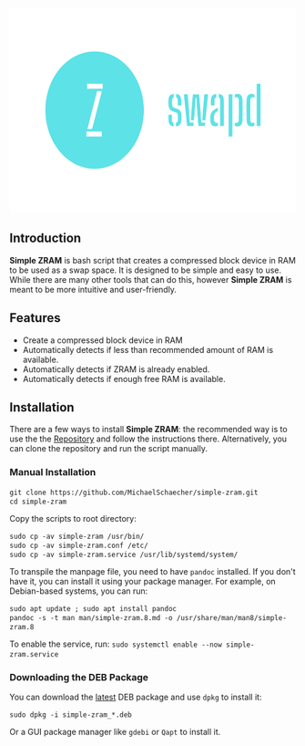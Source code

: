 <div align="right">
  <img
    src="images/logo.svg"
    alt="Repository Logo"
    width="auto"
    height="360"
  />
</div>

## Introduction

**Simple ZRAM** is bash script that creates a compressed block device in RAM to be used as a swap space. It is designed to be simple and easy to use. While there are many other tools that can do this, however **Simple ZRAM** is meant to be more intuitive and user-friendly.

## Features

- Create a compressed block device in RAM
- Automatically detects if less than recommended amount of RAM is available.
- Automatically detects if ZRAM is already enabled.
- Automatically detects if enough free RAM is available.

## Installation

There are a few ways to install **Simple ZRAM**: the recommended way is to use the the [Repository](https://repository.howtonebie.com/) and follow the instructions there. Alternatively, you can clone the repository and run the script manually.

### Manual Installation

```console
git clone https://github.com/MichaelSchaecher/simple-zram.git
cd simple-zram
```

Copy the scripts to root directory:

```console
sudo cp -av simple-zram /usr/bin/
sudo cp -av simple-zram.conf /etc/
sudo cp -av simple-zram.service /usr/lib/systemd/system/
```

To transpile the manpage file, you need to have `pandoc` installed. If you don't have it, you can install it using your package manager. For example, on Debian-based systems, you can run:

```console
sudo apt update ; sudo apt install pandoc
pandoc -s -t man man/simple-zram.8.md -o /usr/share/man/man8/simple-zram.8
```

To enable the service, run: `sudo systemctl enable --now simple-zram.service`

### Downloading the DEB Package

You can download the [latest](https://github.com/MichaelSchaecher/simple-zram/releases) DEB package and use `dpkg` to install it:

```console
sudo dpkg -i simple-zram_*.deb
```

Or a GUI package manager like `gdebi` or `Qapt` to install it.
